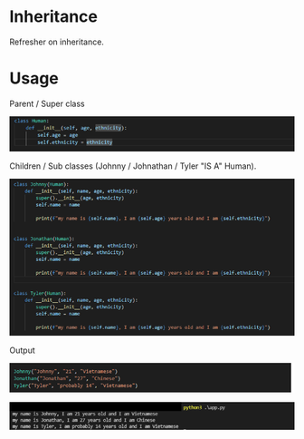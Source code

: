 # Inheritance
Refresher on inheritance.

# Usage
Parent / Super class

![parent or super class](https://raw.githubusercontent.com/johnnylieu/inheritance_in_py/main/screenshots/parent%20or%20super%20class.bmp "parent or super class")

Children / Sub classes (Johnny / Johnathan / Tyler "IS A" Human).

![children or sub classes](https://raw.githubusercontent.com/johnnylieu/inheritance_in_py/main/screenshots/children%20or%20sub%20classes.bmp "children or sub classes")

Output

![parameters](https://raw.githubusercontent.com/johnnylieu/inheritance_in_py/main/screenshots/passing%20parameters.bmp "parameters")

![output](https://raw.githubusercontent.com/johnnylieu/inheritance_in_py/main/screenshots/output.bmp "output")